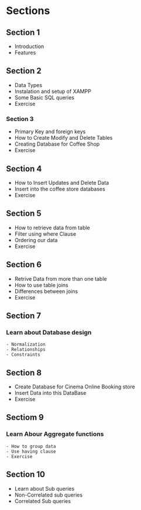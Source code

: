 # Sections

## Section 1
 - Introduction 
 - Features

## Section 2
- Data Types
- Instalation and setup of XAMPP
- Some Basic SQL queries
- Exercise

### Section 3
- Primary Key and foreign keys
- How to Create Modify and Delete Tables
- Creating Database for Coffee Shop
- Exercise

## Section 4
- How to Insert Updates and Delete Data
- Insert into the coffee store databases
- Exercise

## Section 5
- How to retrieve data from table
- Filter using where Clause
- Ordering our data
- Exercise

## Section 6
- Retrive Data from more than one table
- How to use table joins
- Differences between joins
- Exercise
  
## Section 7
  ### **Learn about Database design**
    - Normalization
    - Relationships
    - Constraints
  
## Section 8
- Create Database for Cinema Online Booking store
- Insert Data into this DataBase
- Exercise

## Sectiom 9
 ### **Learn Abour Aggregate functions**
    - How to group data
    - Use having clause
    - Exercise

## Section 10
 - Learn about Sub queries
 - Non-Correlated sub queries
 - Correlated Sub queries


